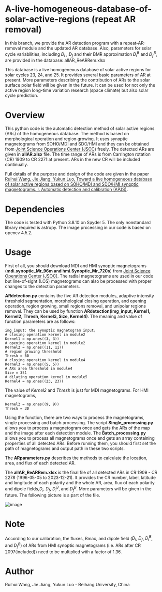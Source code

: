 # A-live-homogeneous-database-of-solar-active-regions (repeat AR removal)
In this branch, we provide the AR detection program with a repeat-AR-removal module and the updated AR database. Also, parameters for solar cycle variabilities, including $D_i$ , $D_f$ and their BMR approximation $D_i^B$ and $D_f^B$, are provided in the database: allAR_ReARRem.xlsx

This database is a live homogeneous database of solar active regions for solar cycles 23, 24, and 25. It provides several basic parameters of AR at present. More parameters describing the contribution of ARs to the solar surface polar field will be given in the future. It can be used for not only the active region long-time variation research (space climate) but also solar cycle prediction.

# Overview
This python code is the automatic detection method of solar active regions (ARs) of the homogeneous database. The method is based on morphological operation and region growing. It uses synoptic magnetograms from SOHO/MDI and SDO/HMI and they can be obtained from [Joint Science Operations Center (JSOC)](http://jsoc.stanford.edu/) freely. The detected ARs are given in **allAR.xlsx** file. The time range of ARs is from Carrington rotation (CR) 1909 to CR 2271 at present. ARs in the new CR will be included continually.

Full details of the purpose and design of the code are given in the paper [Ruihui Wang, Jie Jiang, Yukun Luo, Toward a live homogeneous database of solar active regions based on SOHO/MDI and SDO/HMI synoptic magnetograms. I. Automatic detection and calibration (APJS)](https://doi.org/10.3847/1538-4365/acef1b).

# Dependencies
The code is tested with Python 3.8.10 on Spyder 5. The only nonstandard library required is astropy. The image processing in our code is based on opencv 4.5.2.

# Usage
First of all, you should download MDI and HMI synoptic magnetograms (**mdi.synoptic_Mr_96m and hmi.Synoptic_Mr_720s**) from [Joint Science Operations Center (JSOC)](http://jsoc.stanford.edu/). The radial magnetograms are used in our code but line-of-sight (LOS) magnetograms can also be processed with proper changes to the detection parameters.

**ARdetection.py** contains the five AR detection modules, adaptive intensity threshold segmentation, morphological closing operation, and opening operation, region growing, small regions removal, and unipolar regions removal. They can be used by function **ARdetection(img_input, Kernel1, Kernel2, Thresh, Kernel3, Size, Kernel4)**. The meaning and value of function parameters are as follows:

    img_input: the synoptic magnetogram input;    
    # closing operation kernel in module2
    Kernel1 = np.ones((3, 3))
    # opening operation kernel in module2
    Kernel2 = np.ones((11, 11))
    # region growing threshold
    Thresh = 50
    # closing operation kernel in module4
    Kernel3 = np.ones((5, 5))
    # ARs area threshold in module4
    Size = 351
    # dilating operation kernel in module5
    Kernel4 = np.ones((23, 23))
The value of *Kernel2* and *Thresh* is just for MDI magnetograms. For HMI magnetograms, 
    
    Kernel2 = np.ones((9, 9))
    Thresh = 30

Using the function, there are two ways to process the magnetograms, single processing and batch processing. The script **Single_processing.py** allows you to process a magnetogram once and gets the ARs of the map and the image after each detection module. The **Batch_processing.py** allows you to process all magnetograms once and gets an array containing properties of all detected ARs. Before running them, you should first set the path of magnetograms and output path in these two scripts. 

The **ARparameters.py** describes the methods to calculate the location, area, and flux of each detected AR.

The **allAR_ReARRem.xlsx** is the final file of all detected ARs in CR 1909 - CR 2278 (1996-05-05 to 2023-12-21). It provides the CR number, label, latitude and longitude of each polarity and the whole AR, area, flux of each polarity and dipole fields,$D_i$, $D_f$, $D_i^B$, and $D_f^B$. More parameters will be given in the future. The following picture is a part of the file.

![image](https://github.com/Wang-Ruihui/A-live-homogeneous-database-of-solar-active-regions/assets/110174507/9e475234-7f05-4748-803d-db4f6f3a8be2)


# Note
According to our calibration, the fluxes, Bmax, and dipole field ($D_i$, $D_f$, $D_i^B$, and $D_f^B$) of ARs from HMI synoptic magnetograms (i.e. ARs after CR 2097(included)) need to be multiplied with a factor of 1.36. 

# Author
Ruihui Wang, Jie Jiang, Yukun Luo - Beihang University, China
